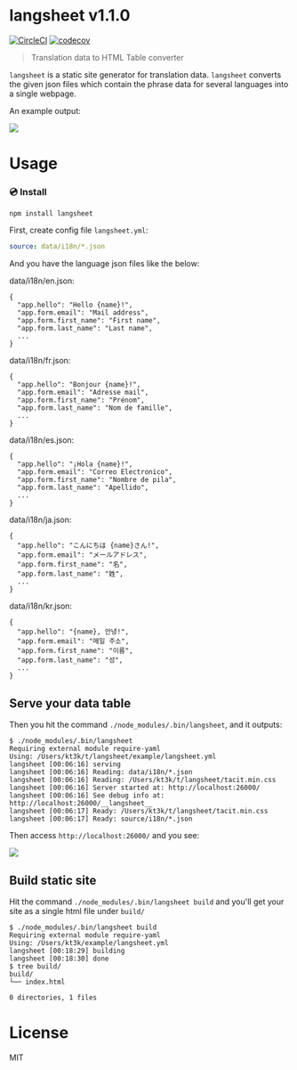 # langsheet v1.1.0

[![CircleCI](https://circleci.com/gh/kt3k/langsheet.svg?style=svg)](https://circleci.com/gh/kt3k/langsheet)
[![codecov](https://codecov.io/gh/kt3k/langsheet/branch/master/graph/badge.svg)](https://codecov.io/gh/kt3k/langsheet)

> Translation data to HTML Table converter

`langsheet` is a static site generator for translation data. `langsheet` converts the given json files which contain the phrase data for several languages into a single webpage.

An example output:

[![](https://kt3k.github.io/langsheet/media/screenshot.png)](https://kt3k.github.io/langsheet/)

# Usage

### :cd: Install

    npm install langsheet

First, create config file `langsheet.yml`:

```yml
source: data/i18n/*.json
```

And you have the language json files like the below:

data/i18n/en.json:
```
{
  "app.hello": "Hello {name}!",
  "app.form.email": "Mail address",
  "app.form.first_name": "First name",
  "app.form.last_name": "Last name",
  ...
}
```

data/i18n/fr.json:
```
{
  "app.hello": "Bonjour {name}!",
  "app.form.email": "Adresse mail",
  "app.form.first_name": "Prénom",
  "app.form.last_name": "Nom de famille",
  ...
}
```

data/i18n/es.json:
```
{
  "app.hello": "¡Hola {name}!",
  "app.form.email": "Correo Electronico",
  "app.form.first_name": "Nombre de pila",
  "app.form.last_name": "Apellido",
  ...
}
```

data/i18n/ja.json:
```
{
  "app.hello": "こんにちは {name}さん!",
  "app.form.email": "メールアドレス",
  "app.form.first_name": "名",
  "app.form.last_name": "姓",
  ...
}
```

data/i18n/kr.json:
```
{
  "app.hello": "{name}, 안녕!",
  "app.form.email": "메일 주소",
  "app.form.first_name": "이름",
  "app.form.last_name": "성",
  ...
}
```

## Serve your data table

Then you hit the command `./node_modules/.bin/langsheet`, and it outputs:

```
$ ./node_modules/.bin/langsheet
Requiring external module require-yaml
Using: /Users/kt3k/t/langsheet/example/langsheet.yml
langsheet [00:06:16] serving
langsheet [00:06:16] Reading: data/i18n/*.json
langsheet [00:06:16] Reading: /Users/kt3k/t/langsheet/tacit.min.css
langsheet [00:06:16] Server started at: http://localhost:26000/
langsheet [00:06:16] See debug info at: http://localhost:26000/__langsheet__
langsheet [00:06:17] Ready: /Users/kt3k/t/langsheet/tacit.min.css
langsheet [00:06:17] Ready: source/i18n/*.json
```

Then access `http://localhost:26000/` and you see:

<img src="https://kt3k.github.io/langsheet/media/screenshot.png" />

## Build static site

Hit the command `./node_modules/.bin/langsheet build` and you'll get your site as a single html file under `build/`

```
$ ./node_modules/.bin/langsheet build
Requiring external module require-yaml
Using: /Users/kt3k/example/langsheet.yml
langsheet [00:18:29] building
langsheet [00:18:30] done
$ tree build/
build/
└── index.html

0 directories, 1 files
```

# License

MIT
